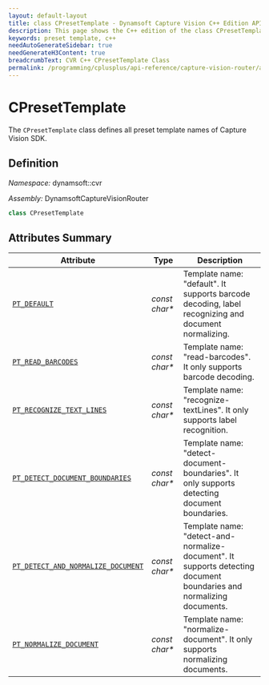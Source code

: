 ```yaml
---
layout: default-layout
title: class CPresetTemplate - Dynamsoft Capture Vision C++ Edition API Reference
description: This page shows the C++ edition of the class CPresetTemplate in Dynamsoft Capture Vision Router Module.
keywords: preset template, c++
needAutoGenerateSidebar: true
needGenerateH3Content: true
breadcrumbText: CVR C++ CPresetTemplate Class
permalink: /programming/cplusplus/api-reference/capture-vision-router/auxiliary-classes/preset-template.html
---
```


# CPresetTemplate

The `CPresetTemplate` class defines all preset template names of Capture Vision SDK.

## Definition

*Namespace:* dynamsoft::cvr

*Assembly:* DynamsoftCaptureVisionRouter

```cpp
class CPresetTemplate 
```

## Attributes Summary

| Attribute                                             | Type                                | Description|
| ----------------------------------------------------- | ----------------------------------- |------------|
| [`PT_DEFAULT`](#pt_default)                           | *const char\**                      | Template name: "default". It supports barcode decoding, label recognizing and document normalizing. |
| [`PT_READ_BARCODES`](#pt_read_barcodes)               | *const char\**                      | Template name: "read-barcodes". It only supports barcode decoding. |
| [`PT_RECOGNIZE_TEXT_LINES`](#pt_recognize_text_lines) | *const char\**                      | Template name: "recognize-textLines". It only supports label recognition. |
| [`PT_DETECT_DOCUMENT_BOUNDARIES`](#pt_detect_document_boundaries)| *const char\**           | Template name: "detect-document-boundaries". It only supports detecting document boundaries. |
| [`PT_DETECT_AND_NORMALIZE_DOCUMENT`](#pt_detect_and_normalize_document)| *const char\**     | Template name: "detect-and-normalize-document". It supports detecting document boundaries and normalizing documents. |
| [`PT_NORMALIZE_DOCUMENT`](#pt_normalize_document)                 | *const char\**          | Template name: "normalize-document". It only supports normalizing documents. |
